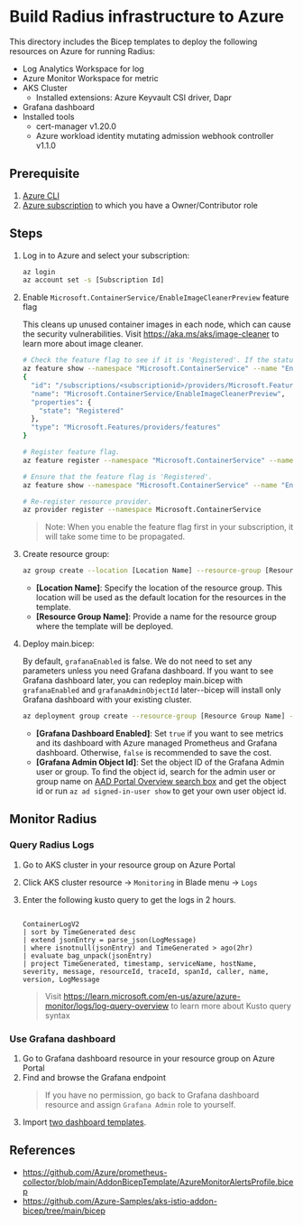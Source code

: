 # Build Radius infrastructure to Azure

This directory includes the Bicep templates to deploy the following resources on Azure for running Radius:

* Log Analytics Workspace for log
* Azure Monitor Workspace for metric
* AKS Cluster
  * Installed extensions: Azure Keyvault CSI driver, Dapr
* Grafana dashboard
* Installed tools
  * cert-manager v1.20.0
  * Azure workload identity mutating admission webhook controller v1.1.0

## Prerequisite

1. [Azure CLI](https://learn.microsoft.com/en-us/cli/azure/install-azure-cli)
2. [Azure subscription](https://azure.com) to which you have a Owner/Contributor role

## Steps

1. Log in to Azure and select your subscription:

    ```bash
    az login
    az account set -s [Subscription Id]
    ```

1. Enable `Microsoft.ContainerService/EnableImageCleanerPreview` feature flag

    This cleans up unused container images in each node, which can cause the security vulnerabilities. Visit <https://aka.ms/aks/image-cleaner> to learn more about image cleaner.

    ```bash
    # Check the feature flag to see if it is 'Registered'. If the status is 'Registered', you can skip this step. 
    az feature show --namespace "Microsoft.ContainerService" --name "EnableImageCleanerPreview"
    {
      "id": "/subscriptions/<subscriptionid>/providers/Microsoft.Features/providers/Microsoft.ContainerService/features/EnableImageCleanerPreview",
      "name": "Microsoft.ContainerService/EnableImageCleanerPreview",
      "properties": {
        "state": "Registered"
      },
      "type": "Microsoft.Features/providers/features"
    }

    # Register feature flag.
    az feature register --namespace "Microsoft.ContainerService" --name "EnableImageCleanerPreview"

    # Ensure that the feature flag is 'Registered'.
    az feature show --namespace "Microsoft.ContainerService" --name "EnableImageCleanerPreview"

    # Re-register resource provider.
    az provider register --namespace Microsoft.ContainerService
    ```

    > Note: When you enable the feature flag first in your subscription, it will take some time to be propagated.

1. Create resource group:

    ```bash
    az group create --location [Location Name] --resource-group [Resource Group Name]
    ```

    * **[Location Name]**: Specify the location of the resource group. This location will be used as the default location for the resources in the template.
    * **[Resource Group Name]**: Provide a name for the resource group where the template will be deployed.

1. Deploy main.bicep:

    By default, `grafanaEnabled` is false. We do not need to set any parameters unless you need Grafana dashboard. If you want to see Grafana dashboard later, you can redeploy main.bicep with `grafanaEnabled` and `grafanaAdminObjectId` later--bicep will install only Grafana dashboard with your existing cluster.

    ```bash
    az deployment group create --resource-group [Resource Group Name] --template-file main.bicep --parameters grafanaEnabled=[Grafana Dashboard Enabled] grafanaAdminObjectId='[Grafana Admin Object Id]'
    ```

    * **[Grafana Dashboard Enabled]**: Set `true` if you want to see metrics and its dashboard with Azure managed Prometheus and Grafana dashboard. Otherwise, `false` is recommended to save the cost.
    * **[Grafana Admin Object Id]**: Set the object ID of the Grafana Admin user or group. To find the object id, search for the admin user or group name on [AAD Portal Overview search box](https://portal.azure.com/#view/Microsoft_AAD_IAM/ActiveDirectoryMenuBlade/~/Overview) and get the object id or run `az ad signed-in-user show` to get your own user object id.

## Monitor Radius

### Query Radius Logs

1. Go to AKS cluster in your resource group on Azure Portal
1. Click AKS cluster resource -> `Monitoring` in Blade menu -> `Logs`
1. Enter the following kusto query to get the logs in 2 hours.

   ```kusto

   ContainerLogV2
   | sort by TimeGenerated desc
   | extend jsonEntry = parse_json(LogMessage)
   | where isnotnull(jsonEntry) and TimeGenerated > ago(2hr)
   | evaluate bag_unpack(jsonEntry)
   | project TimeGenerated, timestamp, serviceName, hostName, severity, message, resourceId, traceId, spanId, caller, name, version, LogMessage
   ```

   > Visit <https://learn.microsoft.com/en-us/azure/azure-monitor/logs/log-query-overview> to learn more about Kusto query syntax

### Use Grafana dashboard

1. Go to Grafana dashboard resource in your resource group on Azure Portal
1. Find and browse the Grafana endpoint
   > If you have no permission, go back to Grafana dashboard resource and assign `Grafana Admin` role to yourself.
1. Import [two dashboard templates](../../../grafana/).

## References

* <https://github.com/Azure/prometheus-collector/blob/main/AddonBicepTemplate/AzureMonitorAlertsProfile.bicep>
* <https://github.com/Azure-Samples/aks-istio-addon-bicep/tree/main/bicep>
